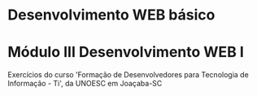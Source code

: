 # Desenvolvimento WEB básico

<h1>Módulo III Desenvolvimento WEB I</h1>

<p>Exercícios do curso 'Formação de Desenvolvedores para Tecnologia de Informação - Ti', da UNOESC em Joaçaba-SC</p>
